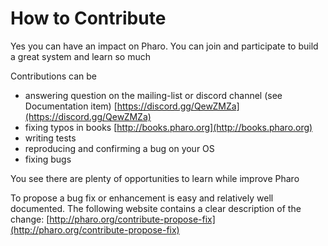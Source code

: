 # How to Contribute

Yes you can have an impact on Pharo. 
You can join and participate to build a great system and learn so much

Contributions can be
- answering question on the mailing-list or discord channel (see Documentation item) [https://discord.gg/QewZMZa](https://discord.gg/QewZMZa)
- fixing typos in books [http://books.pharo.org](http://books.pharo.org)
- writing tests
- reproducing and confirming a bug on your OS
- fixing bugs

You see there are plenty of opportunities to learn while improve Pharo 

To propose a bug fix or enhancement is easy and relatively well documented. 
The following website contains a clear description of the change:
	[http://pharo.org/contribute-propose-fix](http://pharo.org/contribute-propose-fix) 
 